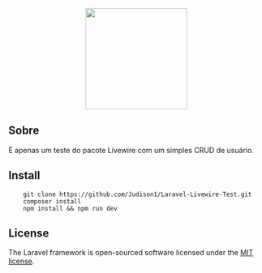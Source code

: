 <p align="center"><img src="https://res.cloudinary.com/dtfbvvkyp/image/upload/v1566331377/laravel-logolockup-cmyk-red.svg" width="200"></p>

## Sobre
   É apenas um teste do pacote Livewire com um simples CRUD de usuário.

## Install

```terminal
    git clone https://github.com/Judison1/Laravel-Livewire-Test.git
    composer install
    npm install && npm run dev
```

## License

The Laravel framework is open-sourced software licensed under the [MIT license](https://opensource.org/licenses/MIT).
